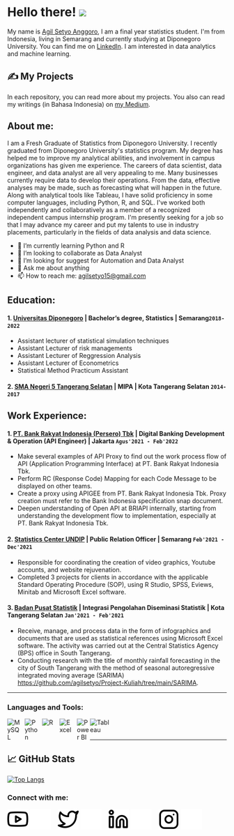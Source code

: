 # Hello there! <img src="https://raw.githubusercontent.com/MartinHeinz/MartinHeinz/master/wave.gif" width="100px">
My name is [Agil Setyo Anggoro](https://agilsetyo.github.io/), I am a final year statistics student. I'm from Indonesia, living in Semarang and currently studying at Diponegoro University. You can find me on [LinkedIn](https://www.linkedin.com/in/agilsetyoanggoro/).
I am interested in data analytics and machine learning.

## &#x270d; My Projects
In each repository, you can read more about my projects. You also can read my writings (in Bahasa Indonesia) on [my Medium](https://medium.com/@agilsetyo).

## About me:

I am a Fresh Graduate of Statistics from Diponegoro University. I recently graduated from Diponegoro University's statistics program. My degree has helped me to improve my analytical abilities, and involvement in campus organizations has given me experience. The careers of data scientist, data engineer, and data analyst are all very appealing to me. Many businesses currently require data to develop their operations. From the data, effective analyses may be made, such as forecasting what will happen in the future. Along with analytical tools like Tableau, I have solid proficiency in some computer languages, including Python, R, and SQL. I've worked both independently and collaboratively as a member of a recognized independent campus internship program. I'm presently seeking for a job so that I may advance my career and put my talents to use in industry placements, particularly in the fields of data analysis and data science.
- 🌱 I’m currently learning Python and R
- 👯 I’m looking to collaborate as Data Analyst
- 🤔 I’m looking for suggest for Automation and Data Analyst
- 💬 Ask me about anything
- 📫 How to reach me: agilsetyo15@gmail.com

## Education:

#### 1. [Universitas Diponegoro](https://www.undip.ac.id/) | Bachelor’s degree, Statistics | Semarang`2018-2022`
   - Assistant lecturer of statistical simulation techniques
   - Assistant Lecturer of risk managements
   - Assistant Lecturer of Reggression Analysis
   - Assistant Lecturer of Econometrics
   - Statistical Method Practicum Assistant
 #### 2. [SMA Negeri 5 Tangerang Selatan](https://www.sman5kotatangsel.sch.id/) | MIPA | Kota Tangerang Selatan `2014-2017`

## Work Experience:
#### 1. [PT. Bank Rakyat Indonesia (Persero) Tbk](https://bri.co.id/) | Digital Banking Development & Operation (API Engineer) | Jakarta `Agus'2021 - Feb'2022`
   - Make several examples of API Proxy to find out the work process flow of API (Application Programming Interface) at PT. Bank Rakyat Indonesia Tbk.
   - Perform RC (Response Code) Mapping for each Code Message to be displayed on other teams.
   - Create a proxy using APIGEE from PT. Bank Rakyat Indonesia Tbk. Proxy creation must refer to the Bank Indonesia specification snap document.
   - Deepen understanding of Open API at BRIAPI internally, starting from understanding the development flow to implementation, especially at PT. Bank Rakyat Indonesia Tbk.
#### 2. [Statistics Center UNDIP](https://scundip.org/) | Public Relation Officer | Semarang `Feb'2021 - Dec'2021`
   - Responsible for coordinating the creation of video graphics, Youtube accounts, and website rejuvenation.
   - Completed 3 projects for clients in accordance with the applicable Standard Operating Procedure (SOP), using R Studio, SPSS, Eviews, Minitab and Microsoft Excel software.
#### 3. [Badan Pusat Statistik](https://tangselkota.bps.go.id/) | Integrasi Pengolahan Diseminasi Statistik | Kota Tangerang Selatan `Jan'2021 - Feb'2021`
   - Receive, manage, and process data in the form of infographics and documents that are used as statistical references using
Microsoft Excel software. The activity was carried out at the Central Statistics Agency (BPS) office in South Tangerang.
   - Conducting research with the title of monthly rainfall forecasting in the city of South Tangerang with the method of seasonal
autoregressive integrated moving average (SARIMA) https://github.com/agilsetyo/Project-Kuliah/tree/main/SARIMA.
---

### Languages and Tools:

[<img align="left" alt="MySQL" width="30px" src="https://cdn.jsdelivr.net/gh/devicons/devicon/icons/mysql/mysql-original.svg" style="padding-right:10px;" />][webdev]
[<img align="left" alt="Python" width="30px" src="https://upload.wikimedia.org/wikipedia/commons/thumb/c/c3/Python-logo-notext.svg/110px-Python-logo-notext.svg.png?20100317150552" style="padding-right:10px;" />][webdev]
[<img align="left" alt="R" width="30px" src="https://cdn.icon-icons.com/icons2/277/PNG/512/RStudio_30177.png" style="padding-right:10px;" />][webdev]
[<img align="left" alt="Excel" width="30px" src="https://is2-ssl.mzstatic.com/image/thumb/Purple126/v4/a8/fd/5a/a8fd5a84-c6f1-355f-3b9f-6e86598efaa3/XCEL.png/1200x630bb.png" style="padding-right:10px;" />][webdev]
[<img align="left" alt="Power BI" width="30px" src="https://powerbi.microsoft.com/pictures/application-logos/svg/powerbi.svg" style="padding-right:0px;" />][webdev]
[<img align="left" alt="Tableau" width="50px" src="https://logos-world.net/wp-content/uploads/2021/10/Tableau-Symbol.png" style="padding-right:10px;" />][webdev]

<br />
<br />

---
## &#x1f4c8; GitHub Stats
[![Top Langs](https://github-readme-stats.vercel.app/api/top-langs/?username=agilsetyo)](https://github.com/anuraghazra/github-readme-stats)


### Connect with me:

[![website](./img/youtube-light.svg)](https://www.youtube.com/channel/UCfAKjnaWVoXMYqfNh4mkw-g#gh-light-mode-only)
[![website](./img/youtube-dark.svg)](https://www.youtube.com/channel/UCfAKjnaWVoXMYqfNh4mkw-g#gh-dark-mode-only)
&nbsp;&nbsp;
[![website](./img/twitter-light.svg)](https://twitter.com/agilsetyo15#gh-light-mode-only)
[![website](./img/twitter-dark.svg)](https://twitter.com/agilsetyo15#gh-dark-mode-only)
&nbsp;&nbsp;
[![website](./img/linkedin-light.svg)](https://www.linkedin.com/in/agilsetyoanggoro/#gh-light-mode-only)
[![website](./img/linkedin-dark.svg)](https://www.linkedin.com/in/agilsetyoanggoro/#gh-dark-mode-only)
&nbsp;&nbsp;
[![website](./img/instagram-light.svg)](https://instagram.com/agilstyo#gh-light-mode-only)
[![website](./img/instagram-dark.svg)](https://instagram.com/agilstyo#gh-dark-mode-only)

[webdev]: https://github.com/agilsetyo/agilsetyo



